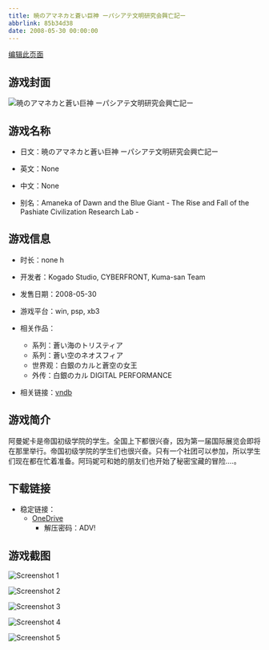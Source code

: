 ```yaml
---
title: 暁のアマネカと蒼い巨神 ーパシアテ文明研究会興亡記ー
abbrlink: 85b34d38
date: 2008-05-30 00:00:00
---
```

[编辑此页面](https://github.com/ACG-3/ADV3-source/blob/main/source/_posts/games/%E8%92%BC%E3%81%84%E6%B5%B7%E3%81%AE%E3%83%88%E3%83%AA%E3%82%B9%E3%83%86%E3%82%A3%E3%82%A2.md)

## 游戏封面

![暁のアマネカと蒼い巨神 ーパシアテ文明研究会興亡記ー](https://pan.timero.xyz/onedrive/img_lib_001/%E8%92%BC%E3%81%84%E6%B5%B7%E3%81%AE%E3%83%88%E3%83%AA%E3%82%B9%E3%83%86%E3%82%A3%E3%82%A2_cover.avif)


## 游戏名称

- 日文：暁のアマネカと蒼い巨神 ーパシアテ文明研究会興亡記ー
- 英文：None
- 中文：None

- 别名：Amaneka of Dawn and the Blue Giant - The Rise and Fall of the Pashiate Civilization Research Lab -


## 游戏信息

- 时长：none h
- 开发者：Kogado Studio, CYBERFRONT, Kuma-san Team
- 发售日期：2008-05-30
- 游戏平台：win, psp, xb3
- 相关作品：
   - 系列：蒼い海のトリスティア
   - 系列：蒼い空のネオスフィア
   - 世界观：白銀のカルと蒼空の女王
   - 外传：白銀のカル DIGITAL PERFORMANCE

- 相关链接：[vndb](https://vndb.org/v675)


## 游戏简介

阿曼妮卡是帝国初级学院的学生。全国上下都很兴奋，因为第一届国际展览会即将在那里举行。帝国初级学院的学生们也很兴奋。只有一个社团可以参加，所以学生们现在都在忙着准备。阿玛妮可和她的朋友们也开始了秘密宝藏的冒险....。




## 下载链接

- 稳定链接：
    - [OneDrive](https://pan.timero.xyz/onedrive/adv_lib_001/%E8%92%BC%E3%81%84%E6%B5%B7%E3%81%AE%E3%83%88%E3%83%AA%E3%82%B9%E3%83%86%E3%82%A3%E3%82%A2)
        - 解压密码：ADV!



## 游戏截图


![Screenshot 1](https://pan.timero.xyz/onedrive/img_lib_001/%E8%92%BC%E3%81%84%E6%B5%B7%E3%81%AE%E3%83%88%E3%83%AA%E3%82%B9%E3%83%86%E3%82%A3%E3%82%A2_Screenshot_1.avif)

![Screenshot 2](https://pan.timero.xyz/onedrive/img_lib_001/%E8%92%BC%E3%81%84%E6%B5%B7%E3%81%AE%E3%83%88%E3%83%AA%E3%82%B9%E3%83%86%E3%82%A3%E3%82%A2_Screenshot_2.avif)

![Screenshot 3](https://pan.timero.xyz/onedrive/img_lib_001/%E8%92%BC%E3%81%84%E6%B5%B7%E3%81%AE%E3%83%88%E3%83%AA%E3%82%B9%E3%83%86%E3%82%A3%E3%82%A2_Screenshot_3.avif)

![Screenshot 4](https://pan.timero.xyz/onedrive/img_lib_001/%E8%92%BC%E3%81%84%E6%B5%B7%E3%81%AE%E3%83%88%E3%83%AA%E3%82%B9%E3%83%86%E3%82%A3%E3%82%A2_Screenshot_4.avif)

![Screenshot 5](https://pan.timero.xyz/onedrive/img_lib_001/%E8%92%BC%E3%81%84%E6%B5%B7%E3%81%AE%E3%83%88%E3%83%AA%E3%82%B9%E3%83%86%E3%82%A3%E3%82%A2_Screenshot_5.avif)

